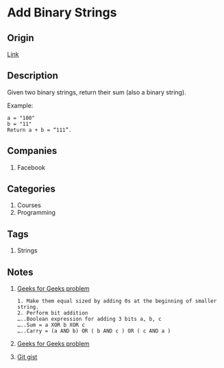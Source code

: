 # Add Binary Strings

## Origin

[Link](https://www.interviewbit.com/problems/add-binary-strings/)

## Description

Given two binary strings, return their sum (also a binary string).

Example:

```text
a = "100"
b = "11"
Return a + b = “111”.
```

## Companies

1. Facebook

## Categories

1. Courses
1. Programming

## Tags

1. Strings

## Notes

1. [Geeks for Geeks problem](http://www.geeksforgeeks.org/add-two-bit-strings/)

    ```text
    1. Make them equal sized by adding 0s at the beginning of smaller string.
    2. Perform bit addition
    …..Boolean expression for adding 3 bits a, b, c
    …..Sum = a XOR b XOR c
    …..Carry = (a AND b) OR ( b AND c ) OR ( c AND a )
    ```

1. [Geeks for Geeks problem](http://www.geeksforgeeks.org/program-to-add-two-binary-strings/)
1. [Git gist](https://gist.github.com/anil477/10eefc4a6c686009576e042c0538c51e)